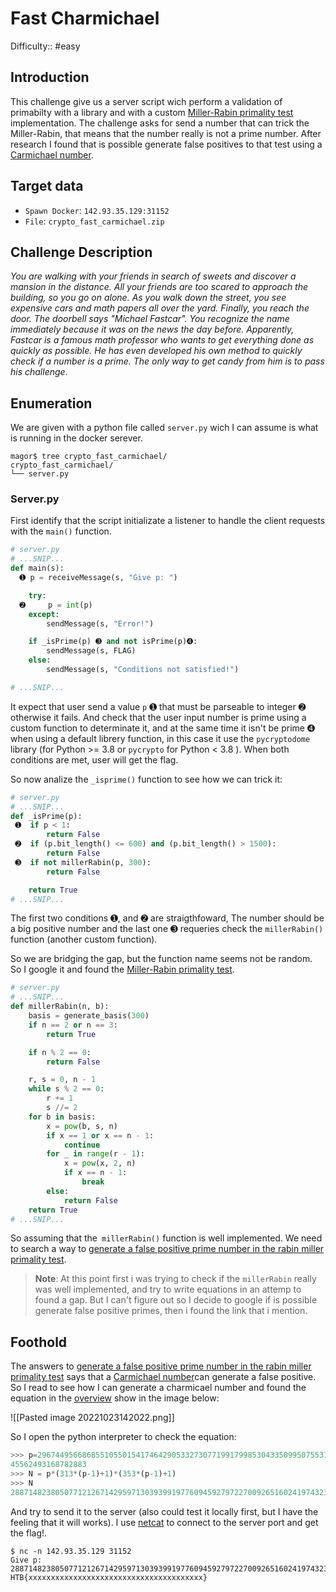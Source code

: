 # Fast Charmichael

Difficulty:: #easy 

## Introduction
This challenge give us a server script wich perform a validation of primabilty with a library and with a custom [Miller-Rabin primality test](https://en.wikipedia.org/wiki/Miller%E2%80%93Rabin_primality_test) implementation. The challenge asks for send a number that can trick the Miller-Rabin, that means that the number really is not a prime number. After research I found that is possible generate false positives to that test using a [Carmichael number](https://en.wikipedia.org/wiki/Carmichael_number).

## Target data
- `Spawn Docker`: `142.93.35.129:31152`
- `File`: `crypto_fast_carmichael.zip`

## Challenge Description
*You are walking with your friends in search of sweets and discover a mansion in the distance. All your friends are too scared to approach the building, so you go on alone. As you walk down the street, you see expensive cars and math papers all over the yard. Finally, you reach the door. The doorbell says "Michael Fastcar". You recognize the name immediately because it was on the news the day before. Apparently, Fastcar is a famous math professor who wants to get everything done as quickly as possible. He has even developed his own method to quickly check if a number is a prime. The only way to get candy from him is to pass his challenge.*

## Enumeration

We are given with a python file called  `server.py` wich I can assume is what is running in the docker serever. 

```shell
magor$ tree crypto_fast_carmichael/
crypto_fast_carmichael/
└── server.py
```

### Server.py

First identify that the script initializate a listener to handle the client requests with the `main()` function.

```python
# server.py
# ...SNIP...
def main(s):
  ➊ p = receiveMessage(s, "Give p: ")

    try:
  ➋     p = int(p)
    except:
        sendMessage(s, "Error!")

    if _isPrime(p) ➌ and not isPrime(p)➍:
        sendMessage(s, FLAG)
    else:
        sendMessage(s, "Conditions not satisfied!")

# ...SNIP...
```

It expect that user send a value `p` ➊ that must be parseable to integer ➋ otherwise it fails. And check that the user input number is prime using a custom function to determinate it, and at the same time it isn't be prime ➍ when using a default librery function, in this case it use the `pycryptodome` library (for Python >= 3.8 or `pycrypto` for Python < 3.8 ). When both conditions are met, user will get the flag.

So now analize the `_isprime()` function to see how we can trick it:

```python
# server.py
# ...SNIP...
def _isPrime(p):
 ➊  if p < 1:
        return False
 ➋  if (p.bit_length() <= 600) and (p.bit_length() > 1500):
        return False
 ➌  if not millerRabin(p, 300):
        return False

    return True
# ...SNIP...
```

The first two conditions ➊, and ➋ are straigthfoward, The number should be a big positive number and the last one ➌ requeries check the `millerRabin()` function (another custom function).

So we are bridging the gap,  but the function name seems not be random. So I google it and found the [Miller-Rabin primality test](https://en.wikipedia.org/wiki/Miller%E2%80%93Rabin_primality_test).

```python
# server.py
# ...SNIP...
def millerRabin(n, b):
    basis = generate_basis(300)
    if n == 2 or n == 3:
        return True

    if n % 2 == 0:
        return False

    r, s = 0, n - 1
    while s % 2 == 0:
        r += 1
        s //= 2
    for b in basis:
        x = pow(b, s, n)
        if x == 1 or x == n - 1:
            continue
        for _ in range(r - 1):
            x = pow(x, 2, n)
            if x == n - 1:
                break
        else:
            return False
    return True
# ...SNIP...
```


So assuming that the` millerRabin()` function is well implemented. We need to search a way to [generate a false positive prime number in the rabin miller primality test](https://math.stackexchange.com/questions/1528789/generating-false-positives-to-the-rabin-miller-primality-test#1528801).

> **Note**: At this point first i was trying to check if the `millerRabin` really was well implemented, and try to write equations in an attemp to found a gap. But I can't figure out so I decide to google if is possible generate false positive primes, then i found the link that i mention.


## Foothold

The answers to [generate a false positive prime number in the rabin miller primality test](https://math.stackexchange.com/questions/1528789/generating-false-positives-to-the-rabin-miller-primality-test#1528801) says that a [Carmichael number](https://en.wikipedia.org/wiki/Carmichael_number)can generate a false positive. So I read to see how I can generate a charmicael number and found the equation in the [overview](https://en.wikipedia.org/wiki/Carmichael_number#Overview) show in the image below:

![[Pasted image 20221023142022.png]]

So I open the python interpreter to check the equation:
```python
>>> p=296744956686855105501541746429053327307719917998530433509950755312768387531717701995942385964281211880336647542183
45562493168782883
>>> N = p*(313*(p-1)+1)*(353*(p-1)+1)
>>> N
2887148238050771212671429597130393991977609459279722700926516024197432303799152733116328983144639225941977803110929349655578418949441740933805615113979999421542416933972905423711002751042080134966731755152859226962916775325475044445856101949404200039904432116776619949629539250452698719329070373564032273701278453899126120309244841494728976885406024976768122077071687938121709811322297802059565867
```

And try to send it to the server (also could test it locally first, but I have the feeling that it will works). I use [netcat](https://netcat.sourceforge.net/) to connect to the server port and get the flag!.

```shell
$ nc -n 142.93.35.129 31152
Give p: 2887148238050771212671429597130393991977609459279722700926516024197432303799152733116328983144639225941977803110929349655578418949441740933805615113979999421542416933972905423711002751042080134966731755152859226962916775325475044445856101949404200039904432116776619949629539250452698719329070373564032273701278453899126120309244841494728976885406024976768122077071687938121709811322297802059565867
HTB{xxxxxxxxxxxxxxxxxxxxxxxxxxxxxxxxxxxxxxx}
```
